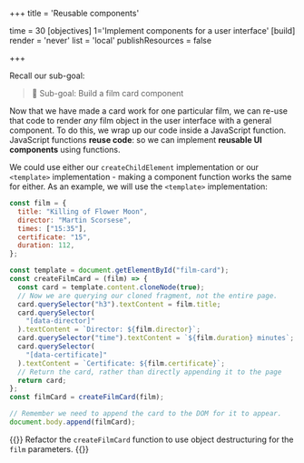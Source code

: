 +++
title = 'Reusable components'

time = 30
[objectives]
    1='Implement components for a user interface'
[build]
  render = 'never'
  list = 'local'
  publishResources = false

+++

Recall our sub-goal:

> 🎯 Sub-goal: Build a film card component

Now that we have made a card work for one particular film, we can re-use that code to render _any_ film object in the user interface with a general component. To do this, we wrap up our code inside a JavaScript function. JavaScript functions **reuse code**: so we can implement **reusable UI components** using functions.

We could use either our `createChildElement` implementation or our `<template>` implementation - making a component function works the same for either. As an example, we will use the `<template>` implementation:

```js
const film = {
  title: "Killing of Flower Moon",
  director: "Martin Scorsese",
  times: ["15:35"],
  certificate: "15",
  duration: 112,
};

const template = document.getElementById("film-card");
const createFilmCard = (film) => {
  const card = template.content.cloneNode(true);
  // Now we are querying our cloned fragment, not the entire page.
  card.querySelector("h3").textContent = film.title;
  card.querySelector(
    "[data-director]"
  ).textContent = `Director: ${film.director}`;
  card.querySelector("time").textContent = `${film.duration} minutes`;
  card.querySelector(
    "[data-certificate]"
  ).textContent = `Certificate: ${film.certificate}`;
  // Return the card, rather than directly appending it to the page
  return card;
};
const filmCard = createFilmCard(film);

// Remember we need to append the card to the DOM for it to appear.
document.body.append(filmCard);
```

{{<note type="exercise" title="Exercise: Use destructuring">}}
Refactor the `createFilmCard` function to use object destructuring for the `film` parameters.
{{</note>}}

